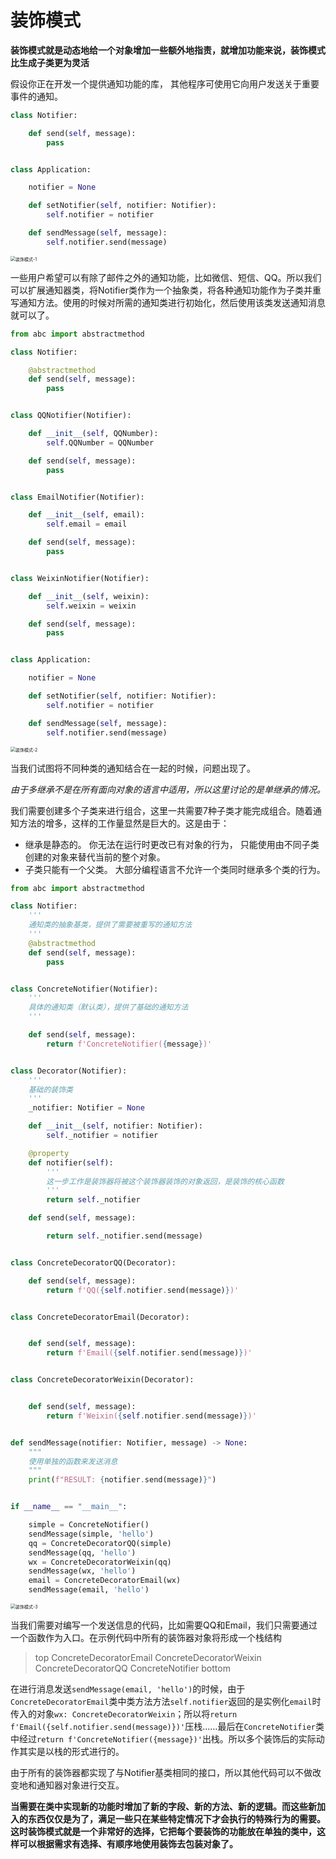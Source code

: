 # 装饰模式

**装饰模式就是动态地给一个对象增加一些额外地指责，就增加功能来说，装饰模式比生成子类更为灵活**

假设你正在开发一个提供通知功能的库， 其他程序可使用它向用户发送关于重要事件的通知。

```python
class Notifier:

    def send(self, message):
        pass


class Application:

    notifier = None

    def setNotifier(self, notifier: Notifier):
        self.notifier = notifier

    def sendMessage(self, message):
        self.notifier.send(message)
```

<img src="C:\Users\huiti\Desktop\设计模式\装饰模式-1.jpg" alt="装饰模式-1" style="zoom:50%;" />

一些用户希望可以有除了邮件之外的通知功能，比如微信、短信、QQ。所以我们可以扩展通知器类，将Notifier类作为一个抽象类，将各种通知功能作为子类并重写通知方法。使用的时候对所需的通知类进行初始化，然后使用该类发送通知消息就可以了。

```python
from abc import abstractmethod

class Notifier:

    @abstractmethod
    def send(self, message):
        pass


class QQNotifier(Notifier):

    def __init__(self, QQNumber):
        self.QQNumber = QQNumber

    def send(self, message):
        pass


class EmailNotifier(Notifier):

    def __init__(self, email):
        self.email = email

    def send(self, message):
        pass


class WeixinNotifier(Notifier):

    def __init__(self, weixin):
        self.weixin = weixin

    def send(self, message):
        pass


class Application:

    notifier = None

    def setNotifier(self, notifier: Notifier):
        self.notifier = notifier

    def sendMessage(self, message):
        self.notifier.send(message)
```

<img src="C:\Users\huiti\Desktop\设计模式\装饰模式-2.jpg" alt="装饰模式-2" style="zoom:50%;" />

当我们试图将不同种类的通知结合在一起的时候，问题出现了。

*由于多继承不是在所有面向对象的语言中适用，所以这里讨论的是单继承的情况。*

我们需要创建多个子类来进行组合，这里一共需要7种子类才能完成组合。随着通知方法的增多，这样的工作量显然是巨大的。这是由于：

- 继承是静态的。 你无法在运行时更改已有对象的行为， 只能使用由不同子类创建的对象来替代当前的整个对象。
- 子类只能有一个父类。 大部分编程语言不允许一个类同时继承多个类的行为。

```python
from abc import abstractmethod

class Notifier:
    '''
    通知类的抽象基类，提供了需要被重写的通知方法
    '''
    @abstractmethod
    def send(self, message):
        pass


class ConcreteNotifier(Notifier):
    '''
    具体的通知类（默认类），提供了基础的通知方法
    '''

    def send(self, message):
        return f'ConcreteNotifier({message})'


class Decorator(Notifier):
    '''
    基础的装饰类
    '''
    _notifier: Notifier = None

    def __init__(self, notifier: Notifier):
        self._notifier = notifier

    @property
    def notifier(self):
        '''
        这一步工作是装饰器将被这个装饰器装饰的对象返回，是装饰的核心函数
        '''
        return self._notifier

    def send(self, message):

        return self._notifier.send(message)


class ConcreteDecoratorQQ(Decorator):

    def send(self, message):
        return f'QQ({self.notifier.send(message)})'


class ConcreteDecoratorEmail(Decorator):


    def send(self, message):
        return f'Email({self.notifier.send(message)})'


class ConcreteDecoratorWeixin(Decorator):


    def send(self, message):
        return f'Weixin({self.notifier.send(message)})'


def sendMessage(notifier: Notifier, message) -> None:
    """
    使用单独的函数来发送消息
    """
    print(f"RESULT: {notifier.send(message)}")


if __name__ == "__main__":

    simple = ConcreteNotifier()
    sendMessage(simple, 'hello')
    qq = ConcreteDecoratorQQ(simple)
    sendMessage(qq, 'hello')
    wx = ConcreteDecoratorWeixin(qq)
    sendMessage(wx, 'hello')
    email = ConcreteDecoratorEmail(wx)
    sendMessage(email, 'hello')
```

<img src="C:\Users\huiti\Desktop\设计模式\装饰模式-3.jpg" alt="装饰模式-3" style="zoom:50%;" />

当我们需要对编写一个发送信息的代码，比如需要QQ和Email，我们只需要通过一个函数作为入口。在示例代码中所有的装饰器对象将形成一个栈结构

> top
> ConcreteDecoratorEmail
> ConcreteDecoratorWeixin
> ConcreteDecoratorQQ
> ConcreteNotifier
> bottom

在进行消息发送`sendMessage(email, 'hello')`的时候，由于`ConcreteDecoratorEmail`类中类方法方法`self.notifier`返回的是实例化`email`时传入的对象`wx: ConcreteDecoratorWeixin`；所以将`return f'Email({self.notifier.send(message)})'`压栈……最后在`ConcreteNotifier`类中经过`return f'ConcreteNotifier({message})'`出栈。所以多个装饰后的实际动作其实是以栈的形式进行的。

由于所有的装饰器都实现了与Notifier基类相同的接口，所以其他代码可以不做改变地和通知器对象进行交互。

**当需要在类中实现新的功能时增加了新的字段、新的方法、新的逻辑。而这些新加入的东西仅仅是为了，满足一些只在某些特定情况下才会执行的特殊行为的需要。这时装饰模式就是一个非常好的选择，它把每个要装饰的功能放在单独的类中，这样可以根据需求有选择、有顺序地使用装饰去包装对象了。**



